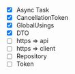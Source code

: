- [x] Async Task
- [x] CancellationToken
- [x] GlobalUsings
- [x] DTO
- [ ] https => api
- [ ] https => client
- [ ] Repository
- [ ] Token
